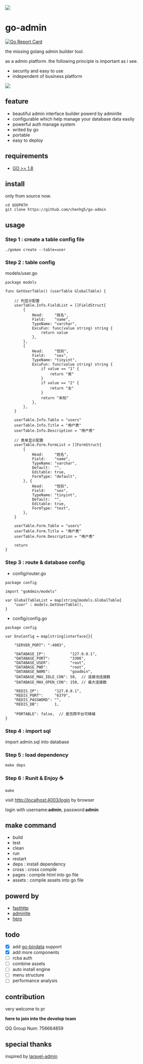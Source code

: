 ![](https://ws2.sinaimg.cn/large/006tNc79ly1ft06s5k7y9j31kw0ogmyx.jpg)

# go-admin

[![Go Report Card](https://goreportcard.com/badge/github.com/chenhg5/go-admin)](https://goreportcard.com/report/github.com/chenhg5/go-admin)

the missing golang admin builder tool. 

as a admin platform. the following principle is important as i see.

- security and easy to use
- independent of business platform

![](https://ws3.sinaimg.cn/large/006tNc79ly1ft048byoafj31kw0w847v.jpg)

## feature

- beautiful admin interface builder powerd by adminlte
- configurable which help manage your database data easily
- powerful auth manage system
- writed by go
- portable
- easy to deploy

## requirements

- [GO >= 1.8](https://github.com/Unknwon/the-way-to-go_ZH_CN/blob/master/eBook/directory.md)

## install

only from source now.

```
cd $GOPATH
git clone https://github.com/chenhg5/go-admin
```

## usage 

### Step 1 : create a table config file 

```
./goman create --table=user
```

### Step 2 : table config

models/user.go

```
package models

func GetUserTable() (userTable GlobalTable) {
    
    // 列显示配置
	userTable.Info.FieldList = []FieldStruct{
		{
			Head:     "姓名",
			Field:    "name",
			TypeName: "varchar",
			ExcuFun: func(value string) string {
				return value
			},
		},
		{
			Head:     "性别",
			Field:    "sex",
			TypeName: "tinyint",
			ExcuFun: func(value string) string {
				if value == "1" {
					return "男"
				}
				if value == "2" {
					return "女"
				}
				return "未知"
			},
		},
	}

	userTable.Info.Table = "users"
	userTable.Info.Title = "用户表"
	userTable.Info.Description = "用户表"

    // 表单显示配置
	userTable.Form.FormList = []FormStruct{
		{
			Head:     "姓名",
			Field:    "name",
			TypeName: "varchar",
			Default:  "",
			Editable: true,
			FormType: "default",
		}, {
			Head:     "性别",
			Field:    "sex",
			TypeName: "tinyint",
			Default:  "",
			Editable: true,
			FormType: "text",
		},
	}

	userTable.Form.Table = "users"
	userTable.Form.Title = "用户表"
	userTable.Form.Description = "用户表"

	return
}

```

### Step 3 : route & database config

- config/router.go

```
package config

import "goAdmin/models"

var GlobalTableList = map[string]models.GlobalTable{
	"user" : models.GetUserTable(),
}
```

- config/config.go

```
package config

var EnvConfig = map[string]interface{}{

    "SERVER_PORT": ":4003",

	"DATABASE_IP":           "127.0.0.1",
	"DATABASE_PORT":         "3306",
	"DATABASE_USER":         "root",
	"DATABASE_PWD":          "root",
	"DATABASE_NAME":         "goadmin",
	"DATABASE_MAX_IDLE_CON": 50,  // 连接池连接数
	"DATABASE_MAX_OPEN_CON": 150, // 最大连接数

	"REDIS_IP":       "127.0.0.1",
	"REDIS_PORT":     "6379",
	"REDIS_PASSWORD": "",
	"REDIS_DB":       1,
	
	"PORTABLE": false,  // 是否跨平台可移植
}
```

### Step 4 : import sql

import admin.sql into database

### Step 5 : load dependency

```
make deps
```

### Step 6 : Runit & Enjoy ☕

```
make
```
visit [http://localhost:4003/login](http://localhost:4003/login) by browser

login with username:<strong>admin</strong>, password:<strong>admin</strong>

## make command

- build
- test
- clean
- run
- restart
- deps : install dependency
- cross : cross compile
- pages : compile html into go file
- assets : compile assets into go file

## powerd by

- [fasthttp](https://github.com/valyala/fasthttp)
- [adminlte](https://adminlte.io/themes/AdminLTE/index2.html)
- [hero](https://github.com/shiyanhui/hero)

## todo

- [x] add [go-bindata](https://github.com/go-bindata/go-bindata) support
- [X] add more components
- [ ] rcba auth
- [ ] combine assets
- [ ] auto install engine
- [ ] menu structure
- [ ] performance analysis

## contribution

very welcome to pr

<strong>here to join into the develop team</strong>

QQ Group Num: 756664859

## special thanks

inspired by [laravel-admin](https://github.com/z-song/laravel-admin)